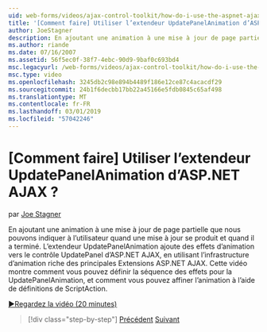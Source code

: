 ```yaml
---
uid: web-forms/videos/ajax-control-toolkit/how-do-i-use-the-aspnet-ajax-updatepanelanimation-extender
title: '[Comment faire] Utiliser l’extendeur UpdatePanelAnimation d’ASP.NET AJAX ? | Microsoft Docs'
author: JoeStagner
description: En ajoutant une animation à une mise à jour de page partielle que nous pouvons indiquer à l’utilisateur quand une mise à jour se produit et quand il a terminé. L’extendeur UpdatePanelAnimation un...
ms.author: riande
ms.date: 07/16/2007
ms.assetid: 56f5ec0f-38f7-4ebc-90d9-9baf0c693bd4
msc.legacyurl: /web-forms/videos/ajax-control-toolkit/how-do-i-use-the-aspnet-ajax-updatepanelanimation-extender
msc.type: video
ms.openlocfilehash: 3245db2c98e894b4489f186e12ce87c4acacdf29
ms.sourcegitcommit: 24b1f6decbb17bb22a45166e5fdb0845c65af498
ms.translationtype: MT
ms.contentlocale: fr-FR
ms.lasthandoff: 03/01/2019
ms.locfileid: "57042246"
---
```

<a name="how-do-i-use-the-aspnet-ajax-updatepanelanimation-extender"></a>[Comment faire] Utiliser l’extendeur UpdatePanelAnimation d’ASP.NET AJAX ?
====================
par [Joe Stagner](https://github.com/JoeStagner)

En ajoutant une animation à une mise à jour de page partielle que nous pouvons indiquer à l’utilisateur quand une mise à jour se produit et quand il a terminé. L’extendeur UpdatePanelAnimation ajoute des effets d’animation vers le contrôle UpdatePanel d’ASP.NET AJAX, en utilisant l’infrastructure d’animation riche des principales Extensions ASP.NET AJAX. Cette vidéo montre comment vous pouvez définir la séquence des effets pour la UpdatePanelAnimation, et comment vous pouvez affiner l’animation à l’aide de définitions de ScriptAction.

[&#9654;Regardez la vidéo (20 minutes)](https://channel9.msdn.com/Blogs/ASP-NET-Site-Videos/how-do-i-use-the-aspnet-ajax-updatepanelanimation-extender)

> [!div class="step-by-step"]
> [Précédent](how-do-i-use-the-aspnet-ajax-slideshow-extender.md)
> [Suivant](how-do-i-the-ajax-toolkit-reorder-control.md)
